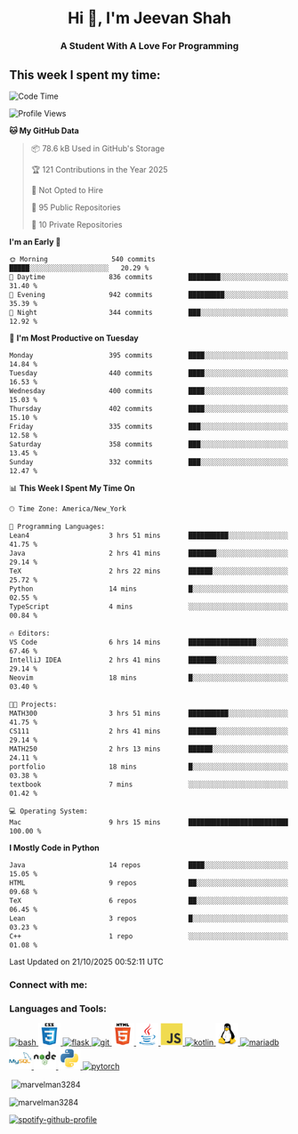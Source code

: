 <h1 align="center">Hi 👋, I'm Jeevan Shah</h1>
<h3 align="center">A Student With A Love For Programming</h3>

## This week I spent my time:

<!--START_SECTION:waka-->
![Code Time](http://img.shields.io/badge/Code%20Time-647%20hrs%2034%20mins-blue)

![Profile Views](http://img.shields.io/badge/Profile%20Views-0-blue)

**🐱 My GitHub Data** 

> 📦 78.6 kB Used in GitHub's Storage 
 > 
> 🏆 121 Contributions in the Year 2025
 > 
> 🚫 Not Opted to Hire
 > 
> 📜 95 Public Repositories 
 > 
> 🔑 10 Private Repositories 
 > 
**I'm an Early 🐤** 

```text
🌞 Morning                540 commits         █████░░░░░░░░░░░░░░░░░░░░   20.29 % 
🌆 Daytime                836 commits         ████████░░░░░░░░░░░░░░░░░   31.40 % 
🌃 Evening                942 commits         █████████░░░░░░░░░░░░░░░░   35.39 % 
🌙 Night                  344 commits         ███░░░░░░░░░░░░░░░░░░░░░░   12.92 % 
```
📅 **I'm Most Productive on Tuesday** 

```text
Monday                   395 commits         ████░░░░░░░░░░░░░░░░░░░░░   14.84 % 
Tuesday                  440 commits         ████░░░░░░░░░░░░░░░░░░░░░   16.53 % 
Wednesday                400 commits         ████░░░░░░░░░░░░░░░░░░░░░   15.03 % 
Thursday                 402 commits         ████░░░░░░░░░░░░░░░░░░░░░   15.10 % 
Friday                   335 commits         ███░░░░░░░░░░░░░░░░░░░░░░   12.58 % 
Saturday                 358 commits         ███░░░░░░░░░░░░░░░░░░░░░░   13.45 % 
Sunday                   332 commits         ███░░░░░░░░░░░░░░░░░░░░░░   12.47 % 
```


📊 **This Week I Spent My Time On** 

```text
🕑︎ Time Zone: America/New_York

💬 Programming Languages: 
Lean4                    3 hrs 51 mins       ██████████░░░░░░░░░░░░░░░   41.75 % 
Java                     2 hrs 41 mins       ███████░░░░░░░░░░░░░░░░░░   29.14 % 
TeX                      2 hrs 22 mins       ██████░░░░░░░░░░░░░░░░░░░   25.72 % 
Python                   14 mins             █░░░░░░░░░░░░░░░░░░░░░░░░   02.55 % 
TypeScript               4 mins              ░░░░░░░░░░░░░░░░░░░░░░░░░   00.84 % 

🔥 Editors: 
VS Code                  6 hrs 14 mins       █████████████████░░░░░░░░   67.46 % 
IntelliJ IDEA            2 hrs 41 mins       ███████░░░░░░░░░░░░░░░░░░   29.14 % 
Neovim                   18 mins             █░░░░░░░░░░░░░░░░░░░░░░░░   03.40 % 

🐱‍💻 Projects: 
MATH300                  3 hrs 51 mins       ██████████░░░░░░░░░░░░░░░   41.75 % 
CS111                    2 hrs 41 mins       ███████░░░░░░░░░░░░░░░░░░   29.14 % 
MATH250                  2 hrs 13 mins       ██████░░░░░░░░░░░░░░░░░░░   24.11 % 
portfolio                18 mins             █░░░░░░░░░░░░░░░░░░░░░░░░   03.38 % 
textbook                 7 mins              ░░░░░░░░░░░░░░░░░░░░░░░░░   01.42 % 

💻 Operating System: 
Mac                      9 hrs 15 mins       █████████████████████████   100.00 % 
```

**I Mostly Code in Python** 

```text
Java                     14 repos            ████░░░░░░░░░░░░░░░░░░░░░   15.05 % 
HTML                     9 repos             ██░░░░░░░░░░░░░░░░░░░░░░░   09.68 % 
TeX                      6 repos             ██░░░░░░░░░░░░░░░░░░░░░░░   06.45 % 
Lean                     3 repos             █░░░░░░░░░░░░░░░░░░░░░░░░   03.23 % 
C++                      1 repo              ░░░░░░░░░░░░░░░░░░░░░░░░░   01.08 % 
```




 Last Updated on 21/10/2025 00:52:11 UTC
<!--END_SECTION:waka-->

<h3 align="left">Connect with me:</h3>
<p align="left">

</p>

<h3 align="left">Languages and Tools:</h3>
<p align="left"> <a href="https://www.gnu.org/software/bash/" target="_blank"> <img src="https://www.vectorlogo.zone/logos/gnu_bash/gnu_bash-icon.svg" alt="bash" width="40" height="40"/> </a> <a href="https://www.w3schools.com/css/" target="_blank"> <img src="https://raw.githubusercontent.com/devicons/devicon/master/icons/css3/css3-original-wordmark.svg" alt="css3" width="40" height="40"/> </a> <a href="https://flask.palletsprojects.com/" target="_blank"> <img src="https://www.vectorlogo.zone/logos/pocoo_flask/pocoo_flask-icon.svg" alt="flask" width="40" height="40"/> </a> <a href="https://git-scm.com/" target="_blank"> <img src="https://www.vectorlogo.zone/logos/git-scm/git-scm-icon.svg" alt="git" width="40" height="40"/> </a> <a href="https://www.w3.org/html/" target="_blank"> <img src="https://raw.githubusercontent.com/devicons/devicon/master/icons/html5/html5-original-wordmark.svg" alt="html5" width="40" height="40"/> </a> <a href="https://www.java.com" target="_blank"> <img src="https://raw.githubusercontent.com/devicons/devicon/master/icons/java/java-original.svg" alt="java" width="40" height="40"/> </a> <a href="https://developer.mozilla.org/en-US/docs/Web/JavaScript" target="_blank"> <img src="https://raw.githubusercontent.com/devicons/devicon/master/icons/javascript/javascript-original.svg" alt="javascript" width="40" height="40"/> </a> <a href="https://kotlinlang.org" target="_blank"> <img src="https://www.vectorlogo.zone/logos/kotlinlang/kotlinlang-icon.svg" alt="kotlin" width="40" height="40"/> </a> <a href="https://www.linux.org/" target="_blank"> <img src="https://raw.githubusercontent.com/devicons/devicon/master/icons/linux/linux-original.svg" alt="linux" width="40" height="40"/> </a> <a href="https://mariadb.org/" target="_blank"> <img src="https://www.vectorlogo.zone/logos/mariadb/mariadb-icon.svg" alt="mariadb" width="40" height="40"/> </a> <a href="https://www.mysql.com/" target="_blank"> <img src="https://raw.githubusercontent.com/devicons/devicon/master/icons/mysql/mysql-original-wordmark.svg" alt="mysql" width="40" height="40"/> </a> <a href="https://nodejs.org" target="_blank"> <img src="https://raw.githubusercontent.com/devicons/devicon/master/icons/nodejs/nodejs-original-wordmark.svg" alt="nodejs" width="40" height="40"/> </a> <a href="https://www.python.org" target="_blank"> <img src="https://raw.githubusercontent.com/devicons/devicon/master/icons/python/python-original.svg" alt="python" width="40" height="40"/> </a> <a href="https://pytorch.org/" target="_blank"> <img src="https://www.vectorlogo.zone/logos/pytorch/pytorch-icon.svg" alt="pytorch" width="40" height="40"/> </a> </p>


<p>&nbsp;<img align="center" src="https://github-readme-stats.vercel.app/api?username=marvelman3284&show_icons=true&locale=en&theme=blue-green" alt="marvelman3284" /></p>

<p><img align="center" src="https://github-readme-streak-stats.herokuapp.com/?user=marvelman3284&theme=blue-green" alt="marvelman3284" /></p>


[![spotify-github-profile](https://spotify-github-profile.vercel.app/api/view?uid=lp0lvf5zzesrwq2hdzmfnkjsq&cover_image=true&theme=default)](https://github.com/kittinan/spotify-github-profile)
